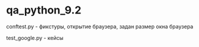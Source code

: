 # qa_python_9.2
conftest.py - фикстуры, открытие браузера, задан размер окна браузера


test_google.py - кейсы

